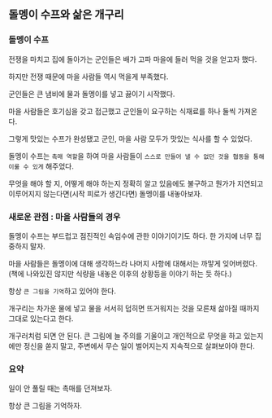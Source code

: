 ## 돌멩이 수프와 삶은 개구리

### 돌멩이 수프

전쟁을 마치고 집에 돌아가는 군인들은 배가 고파 마을에 들러 먹을 것을 얻고자 했다.

하지만 전쟁 때문에 마을 사람들 역시 먹을게 부족했다.

군인들은 큰 냄비에 물과 돌멩이를 넣고 끓이기 시작했다.

마을 사람들은 호기심을 갖고 접근했고 군인들이 요구하는 식재료를 하나 둘씩 가져온다.

그렇게 맛있는 수프가 완성됐고 군인, 마을 사람 모두가 맛있는 식사를 할 수 있었다.

돌멩이 수프는 `촉매 역할`을 하여 마을 사람들이 `스스로 만들어 낼 수 없던 것을 협동을 통해 이룰 수 있게` 해주었다.

무엇을 해야 할 지, 어떻게 해야 하는지 정확히 알고 있음에도 불구하고 뭔가가 지연되고 이루어지지 않는다면(시작 피로가 생긴다면) 돌멩이를 내놓아보자.

### 새로운 관점 : 마을 사람들의 경우

돌멩이 수프는 부드럽고 점진적인 속임수에 관한 이야기이기도 하다. 한 가지에 너무 집중하지 말자.

마을 사람들은 돌멩이에 대해 생각하느라 나머지 사항에 대해서는 까맣게 잊어버렸다. (책에 나와있진 않지만 식량을 내놓은 이후의 상황등을 이야기 하는 듯 하다.)

항상 `큰 그림을 기억`하고 있어야 한다.

개구리는 차가운 물에 넣고 물을 서서히 덥히면 뜨거워지는 것을 모른채 삶아질 때까지 그대로 있는다고 한다.

개구러치럼 되면 안 된다. 큰 그림에 늘 주의를 기울이고 개인적으로 무엇을 하고 있는지에만 정신을 쏟지 말고, 주변에서 무슨 일이 벌어지는지 지속적으로 살펴보아야 한다.

### 요약

일이 안 풀릴 때는 촉매를 던져보자.

항상 큰 그림을 기억하자.